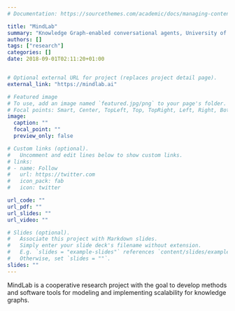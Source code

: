 ```yaml
---
# Documentation: https://sourcethemes.com/academic/docs/managing-content/

title: "MindLab"
summary: "Knowledge Graph-enabled conversational agents, University of Innsbruck and other partners, Private funding."
authors: []
tags: ["research"]
categories: []
date: 2018-09-01T02:11:20+01:00


# Optional external URL for project (replaces project detail page).
external_link: "https://mindlab.ai"

# Featured image
# To use, add an image named `featured.jpg/png` to your page's folder.
# Focal points: Smart, Center, TopLeft, Top, TopRight, Left, Right, BottomLeft, Bottom, BottomRight.
image:
  caption: ""
  focal_point: ""
  preview_only: false

# Custom links (optional).
#   Uncomment and edit lines below to show custom links.
# links:
# - name: Follow
#   url: https://twitter.com
#   icon_pack: fab
#   icon: twitter

url_code: ""
url_pdf: ""
url_slides: ""
url_video: ""

# Slides (optional).
#   Associate this project with Markdown slides.
#   Simply enter your slide deck's filename without extension.
#   E.g. `slides = "example-slides"` references `content/slides/example-slides.md`.
#   Otherwise, set `slides = ""`.
slides: ""
---
```

MindLab is a cooperative research project with the goal to develop methods and software tools for modeling and implementing scalability for knowledge graphs.